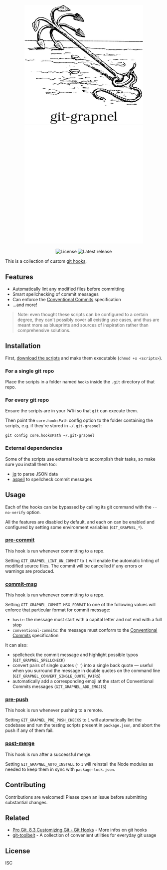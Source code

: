 <div align="center">

<img src="/docs/banner-light.png#gh-light-mode-only" width="380" alt="A drawing of a grappling hook, with the word “git-grapnel” under it.">
<img src="/docs/banner-dark.png#gh-dark-mode-only"   width="380" alt="A drawing of a grappling hook, with the word “git-grapnel” under it.">

<p></p>

![License](https://badgen.net/github/license/cheap-glitch/git-grapnel?color=green)
![Latest release](https://badgen.net/github/release/cheap-glitch/git-grapnel?color=green)

</div>

This is a collection of custom [git hooks](https://git-scm.com/book/en/v2/Customizing-Git-Git-Hooks).

## Features

 * Automatically lint any modified files before committing
 * Smart spellchecking of commit messages
 * Can enforce the [Conventional Commits](https://www.conventionalcommits.org/en/v1.0.0) specification
 * …and more!

> Note: even thought  these scripts can be configured to  a certain degree, they
> can't  possibly cover  all existing  use  cases, and  thus are  meant more  as
> blueprints and sources of inspiration rather than comprehensive solutions.

## Installation

First, [download the  scripts](https://github.com/cheap-glitch/git-grapnel/releases/latest)
and make them executable (`chmod +x <scripts>`).

### For a single git repo

Place the scripts in a folder named  `hooks` inside the `.git` directory of that
repo.

### For every git repo

Ensure the scripts are in your `PATH` so that `git` can execute them.

Then  point the  `core.hooksPath` config  option  to the  folder containing  the
scripts, e.g. if they're stored in `~/.git-grapnel`:

```shell
git config core.hooksPath ~/.git-grapnel
```

### External dependencies

Some of the scripts  use external tools to accomplish their  tasks, so make sure
you install them too:
 * [jq](https://stedolan.github.io/jq) to parse JSON data
 * [aspell](http://aspell.net) to spellcheck commit messages

## Usage

Each  of  the  hooks can  be  bypassed  by  calling  its git  command  with  the
`--no-verify` option.

All  the features  are disabled  by  default, and  each  on can  be enabled  and
configured by setting some environment variables (`GIT_GRAPNEL_*`).

### [pre-commit](https://github.com/cheap-glitch/git-grapnel/blob/main/src/pre-commit)

This hook is run whenever committing to a repo.

Setting `GIT_GRAPNEL_LINT_ON_COMMIT` to `1` will enable the automatic linting of
modified source  files. The commit will  be cancelled if any  errors or warnings
are produced.

### [commit-msg](https://github.com/cheap-glitch/git-grapnel/blob/main/src/commit-msg)

This hook is run whenever committing to a repo.

Setting  `GIT_GRAPNEL_COMMIT_MSG_FORMAT` to  one  of the  following values  will
enforce that particular format for commit message:
 * `basic`: the message must start with a capital letter and not end with a full stop
 * `conventional-commits`: the message must conform to the [Conventional Commits](https://www.conventionalcommits.org/en/v1.0.0) specification

It can also:
 * spellcheck the commit message and highlight possible typos (`GIT_GRAPNEL_SPELLCHECK`)
 * convert  pairs of  single  quotes (`''`) into  a single  back quote — useful when you
   surround the message in double quotes on the command line (`GIT_GRAPNEL_CONVERT_SINGLE_QUOTE_PAIRS`)
 * automatically add a corresponding emoji at the start of Conventional Commits messages (`GIT_GRAPNEL_ADD_EMOJIS`)

### [pre-push](https://github.com/cheap-glitch/git-grapnel/blob/main/src/pre-push)

This hook is run whenever pushing to a remote.

Setting  `GIT_GRAPNEL_PRE_PUSH_CHECKS`  to  `1`   will  automatically  lint  the
codebase and  run the testing scripts  present in `package.json`, and  abort the
push if any of them fail.

### [post-merge](https://github.com/cheap-glitch/git-grapnel/blob/main/src/post-merge)

This hook is run after a successful merge.

Setting `GIT_GRAPNEL_AUTO_INSTALL`  to `1`  will reinstall  the Node  modules as
needed to keep them in sync with `package-lock.json`.

## Contributing

Contributions are welcomed! Please open an issue before submitting substantial changes.

## Related

 * [Pro Git, 8.3 Customizing Git - Git Hooks](https://git-scm.com/book/en/v2/Customizing-Git-Git-Hooks) - More infos on git hooks
 * [git-toolbelt](https://github.com/nvie/git-toolbelt) - A collection of convenient utilities for everyday git usage

## License

ISC
